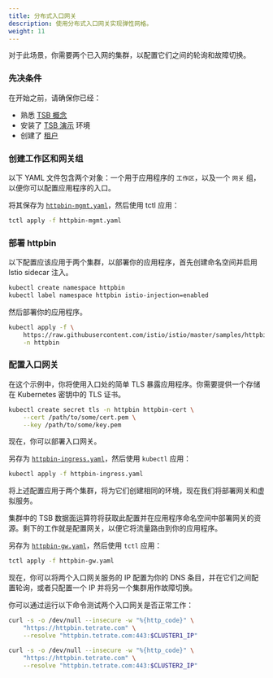 ```yaml
---
title: 分布式入口网关
description: 使用分布式入口网关实现弹性网格。
weight: 11
---
```


对于此场景，你需要两个已入网的集群，以配置它们之间的轮询和故障切换。

### 先决条件

在开始之前，请确保你已经：
- 熟悉 [TSB 概念](../../../concepts/)
- 安装了 [TSB 演示](../../../setup/self_managed/demo-installation) 环境
- 创建了 [租户](../../../quickstart/tenant)

### 创建工作区和网关组

以下 YAML 文件包含两个对象：一个用于应用程序的 `工作区`，以及一个 `网关` 组，以便你可以配置应用程序的入口。

将其保存为 [`httpbin-mgmt.yaml`](../../../assets/howto/httpbin-mgmt.yaml)，然后使用 tctl 应用：

```bash
tctl apply -f httpbin-mgmt.yaml
```

### 部署 httpbin

以下配置应该应用于两个集群，以部署你的应用程序，首先创建命名空间并启用 Istio sidecar 注入。

```bash
kubectl create namespace httpbin
kubectl label namespace httpbin istio-injection=enabled
```

然后部署你的应用程序。

```bash
kubectl apply -f \
    https://raw.githubusercontent.com/istio/istio/master/samples/httpbin/httpbin.yaml \
    -n httpbin
```

### 配置入口网关

在这个示例中，你将使用入口处的简单 TLS 暴露应用程序。你需要提供一个存储在 Kubernetes 密钥中的 TLS 证书。

```bash
kubectl create secret tls -n httpbin httpbin-cert \
    --cert /path/to/some/cert.pem \
    --key /path/to/some/key.pem
```

现在，你可以部署入口网关。

另存为 [`httpbin-ingress.yaml`](../../../assets/howto/httpbin-ingress.yaml)，然后使用 `kubectl` 应用：

```bash
kubectl apply -f httpbin-ingress.yaml
```

将上述配置应用于两个集群，将为它们创建相同的环境，现在我们将部署网关和虚拟服务。

集群中的 TSB 数据面运算符将获取此配置并在应用程序命名空间中部署网关的资源。剩下的工作就是配置网关，以便它将流量路由到你的应用程序。

另存为 [`httpbin-gw.yaml`](../../../assets/howto/httpbin-gw.yaml)，然后使用 `tctl` 应用：

```bash
tctl apply -f httpbin-gw.yaml
```

现在，你可以将两个入口网关服务的 IP 配置为你的 DNS 条目，并在它们之间配置轮询，或者只配置一个 IP 并将另一个集群用作故障切换。

你可以通过运行以下命令测试两个入口网关是否正常工作：

```bash
curl -s -o /dev/null --insecure -w "%{http_code}" \
    "https://httpbin.tetrate.com" \
    --resolve "httpbin.tetrate.com:443:$CLUSTER1_IP"
```

```bash
curl -s -o /dev/null --insecure -w "%{http_code}" \
    "https://httpbin.tetrate.com" \
    --resolve "httpbin.tetrate.com:443:$CLUSTER2_IP"
```